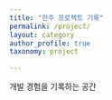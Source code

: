 ```yaml
---
title: "한주 프로젝트 기록"
permalink: /project/
layout: category
author_profile: true
taxonomy: project

---
```


개발 경험을 기록하는 공간